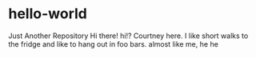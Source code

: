 # hello-world
Just Another Repository
Hi there!
hi!?
Courtney here. I like short walks to the fridge and like to hang out in foo bars. 
almost like me, he he 
